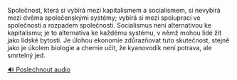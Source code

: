 
Společnost, která si vybírá mezi kapitalismem a socialismem, si nevybírá mezi dvěma společenskými systémy; vybírá si mezi spoluprací ve společnosti a rozpadem společnosti. Socialismus není alternativou ke kapitalismu; je to alternativa ke každému systému, v němž mohou lidé žít jako lidské bytosti. Je úlohou ekonomie zdůrazňovat tuto skutečnost, stejně jako je úkolem biologie a chemie učit, že kyanovodík není potrava, ale smrtelný jed.

[🔊 Poslechnout audio](/data/7-paragraphs/audio/chapter_137/para_004-Spolenost-kter-si-vybr-mezi-kapitalismem-a-so.mp3)
